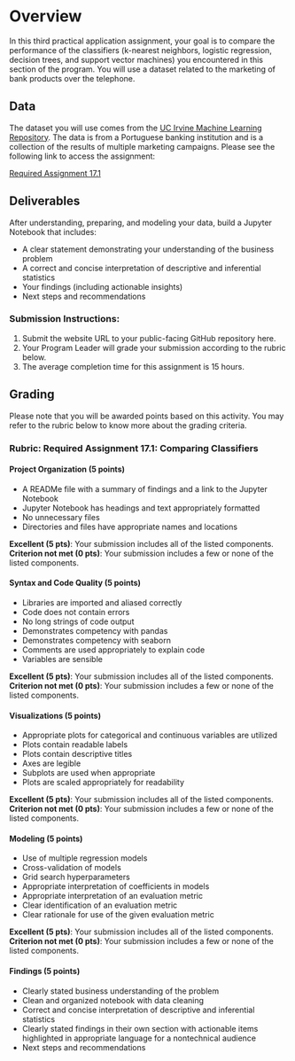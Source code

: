 # Overview

In this third practical application assignment, your goal is to compare the performance of the classifiers (k-nearest neighbors, logistic regression, decision trees, and support vector machines) you encountered in this section of the program. You will use a dataset related to the marketing of bank products over the telephone.

## Data

The dataset you will use comes from the [UC Irvine Machine Learning Repository](https://archive.ics.uci.edu/). The data is from a Portuguese banking institution and is a collection of the results of multiple marketing campaigns. Please see the following link to access the assignment:

[Required Assignment 17.1](https://example.com)

## Deliverables

After understanding, preparing, and modeling your data, build a Jupyter Notebook that includes:
- A clear statement demonstrating your understanding of the business problem
- A correct and concise interpretation of descriptive and inferential statistics
- Your findings (including actionable insights)
- Next steps and recommendations

### Submission Instructions:
1. Submit the website URL to your public-facing GitHub repository here.
2. Your Program Leader will grade your submission according to the rubric below.
3. The average completion time for this assignment is 15 hours.

## Grading

Please note that you will be awarded points based on this activity. You may refer to the rubric below to know more about the grading criteria.

### Rubric: Required Assignment 17.1: Comparing Classifiers

#### Project Organization (5 points)
- A READMe file with a summary of findings and a link to the Jupyter Notebook
- Jupyter Notebook has headings and text appropriately formatted
- No unnecessary files
- Directories and files have appropriate names and locations

**Excellent (5 pts)**: Your submission includes all of the listed components.
**Criterion not met (0 pts)**: Your submission includes a few or none of the listed components.

#### Syntax and Code Quality (5 points)
- Libraries are imported and aliased correctly
- Code does not contain errors
- No long strings of code output
- Demonstrates competency with pandas
- Demonstrates competency with seaborn
- Comments are used appropriately to explain code
- Variables are sensible

**Excellent (5 pts)**: Your submission includes all of the listed components.
**Criterion not met (0 pts)**: Your submission includes a few or none of the listed components.

#### Visualizations (5 points)
- Appropriate plots for categorical and continuous variables are utilized
- Plots contain readable labels
- Plots contain descriptive titles
- Axes are legible
- Subplots are used when appropriate
- Plots are scaled appropriately for readability

**Excellent (5 pts)**: Your submission includes all of the listed components.
**Criterion not met (0 pts)**: Your submission includes a few or none of the listed components.

#### Modeling (5 points)
- Use of multiple regression models
- Cross-validation of models
- Grid search hyperparameters
- Appropriate interpretation of coefficients in models
- Appropriate interpretation of an evaluation metric
- Clear identification of an evaluation metric
- Clear rationale for use of the given evaluation metric

**Excellent (5 pts)**: Your submission includes all of the listed components.
**Criterion not met (0 pts)**: Your submission includes a few or none of the listed components.

#### Findings (5 points)
- Clearly stated business understanding of the problem
- Clean and organized notebook with data cleaning
- Correct and concise interpretation of descriptive and inferential statistics
- Clearly stated findings in their own section with actionable items highlighted in appropriate language for a nontechnical audience
- Next steps and recommendations